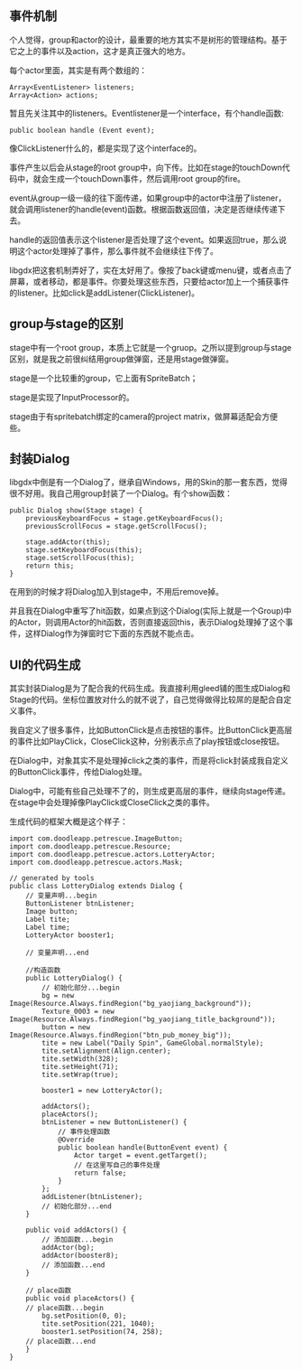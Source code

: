 ## 事件机制
个人觉得，group和actor的设计，最重要的地方其实不是树形的管理结构。基于它之上的事件以及action，这才是真正强大的地方。

每个actor里面，其实是有两个数组的：

	Array<EventListener> listeners;
	Array<Action> actions;

暂且先关注其中的listeners。Eventlistener是一个interface，有个handle函数:

	public boolean handle (Event event);

像ClickListener什么的，都是实现了这个interface的。

事件产生以后会从stage的root group中，向下传。比如在stage的touchDown代码中，就会生成一个touchDown事件，然后调用root group的fire。

event从group一级一级的往下面传递，如果group中的actor中注册了listener，就会调用listener的handle(event)函数。根据函数返回值，决定是否继续传递下去。

handle的返回值表示这个listener是否处理了这个event。如果返回true，那么说明这个actor处理掉了事件，那么事件就不会继续往下传了。

libgdx把这套机制弄好了，实在太好用了。像按了back键或menu键，或者点击了屏幕，或者移动，都是事件。你要处理这些东西，只要给actor加上一个捕获事件的listener。比如click是addListener(ClickListener)。

## group与stage的区别

stage中有一个root group，本质上它就是一个gruop。之所以提到group与stage区别，就是我之前很纠结用group做弹窗，还是用stage做弹窗。

stage是一个比较重的group，它上面有SpriteBatch；

stage是实现了InputProcessor的。

stage由于有spritebatch绑定的camera的project matrix，做屏幕适配会方便些。

## 封装Dialog

libgdx中倒是有一个Dialog了，继承自Windows，用的Skin的那一套东西，觉得很不好用。我自己用group封装了一个Dialog。有个show函数：

	public Dialog show(Stage stage) {
		previousKeyboardFocus = stage.getKeyboardFocus();
		previousScrollFocus = stage.getScrollFocus();

		stage.addActor(this);
		stage.setKeyboardFocus(this);
		stage.setScrollFocus(this);
		return this;
	}

在用到的时候才将Dialog加入到stage中，不用后remove掉。

并且我在Dialog中重写了hit函数，如果点到这个Dialog(实际上就是一个Group)中的Actor，则调用Actor的hit函数，否则直接返回this，表示Dialog处理掉了这个事件，这样Dialog作为弹窗时它下面的东西就不能点击。

## UI的代码生成

其实封装Dialog是为了配合我的代码生成。我直接利用gleed铺的图生成Dialog和Stage的代码。坐标位置放对什么的就不说了，自己觉得做得比较屌的是配合自定义事件。

我自定义了很多事件，比如ButtonClick是点击按钮的事件。比ButtonClick更高层的事件比如PlayClick，CloseClick这种，分别表示点了play按钮或close按钮。

在Dialog中，对象其实不是处理掉click之类的事件，而是将click封装成我自定义的ButtonClick事件，传给Dialog处理。

Dialog中，可能有些自己处理不了的，则生成更高层的事件，继续向stage传递。在stage中会处理掉像PlayClick或CloseClick之类的事件。

生成代码的框架大概是这个样子：

	import com.doodleapp.petrescue.ImageButton;
	import com.doodleapp.petrescue.Resource;
	import com.doodleapp.petrescue.actors.LotteryActor;
	import com.doodleapp.petrescue.actors.Mask;

	// generated by tools
	public class LotteryDialog extends Dialog {
		// 变量声明...begin
		ButtonListener btnListener;
		Image button;
		Label tite;
		Label time;
		LotteryActor booster1;
		
		// 变量声明...end

		//构造函数
		public LotteryDialog() {
			// 初始化部分...begin
			bg = new Image(Resource.Always.findRegion("bg_yaojiang_background"));
			Texture_0003 = new Image(Resource.Always.findRegion("bg_yaojiang_title_background"));
			button = new Image(Resource.Always.findRegion("btn_pub_money_big"));
			tite = new Label("Daily Spin", GameGlobal.normalStyle);
			tite.setAlignment(Align.center);
			tite.setWidth(328);
			tite.setHeight(71);
			tite.setWrap(true);
			
			booster1 = new LotteryActor();		
			
			addActors();
			placeActors();
			btnListener = new ButtonListener() {
				// 事件处理函数
				@Override
				public boolean handle(ButtonEvent event) {
					Actor target = event.getTarget();
					// 在这里写自己的事件处理
					return false;
				}
			};
			addListener(btnListener);
			// 初始化部分...end
		}

		public void addActors() {
			// 添加函数...begin
			addActor(bg);
			addActor(booster8);
			// 添加函数...end
		}

		// place函数
		public void placeActors() {
		// place函数...begin
			bg.setPosition(0, 0);
			tite.setPosition(221, 1040);
			booster1.setPosition(74, 258);
		// place函数...end
		}
	}

